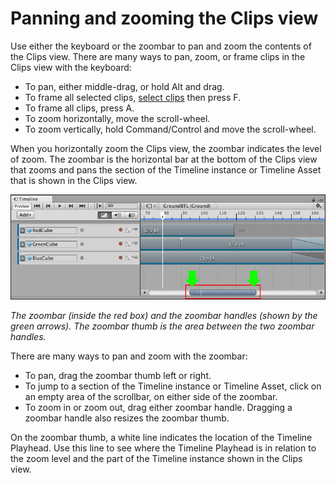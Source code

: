 # Panning and zooming the Clips view

Use either the keyboard or the zoombar to pan and zoom the contents of the Clips view. There are many ways to pan, zoom,
or frame clips in the Clips view with the keyboard:

* To pan, either middle-drag, or hold Alt and drag.
* To frame all selected clips, [select clips](clp_select.md) then press F.
* To frame all clips, press A.
* To zoom horizontally, move the scroll-wheel.
* To zoom vertically, hold Command/Control and move the scroll-wheel.

When you horizontally zoom the Clips view, the zoombar indicates the level of zoom. The zoombar is the horizontal bar at
the bottom of the Clips view that zooms and pans the section of the Timeline instance or Timeline Asset that is shown in
the Clips view.

![The zoombar (inside the red box) and the zoombar handles (shown by the green arrows). The zoombar thumb is the area between the two zoombar handles.](images/timeline_zoombar.png)

_The zoombar (inside the red box) and the zoombar handles (shown by the green arrows). The zoombar thumb is the area
between the two zoombar handles._

There are many ways to pan and zoom with the zoombar:

* To pan, drag the zoombar thumb left or right.
* To jump to a section of the Timeline instance or Timeline Asset, click on an empty area of the scrollbar, on either
  side of the zoombar.
* To zoom in or zoom out, drag either zoombar handle. Dragging a zoombar handle also resizes the zoombar thumb.

On the zoombar thumb, a white line indicates the location of the Timeline Playhead. Use this line to see where the
Timeline Playhead is in relation to the zoom level and the part of the Timeline instance shown in the Clips view.

